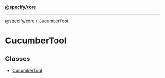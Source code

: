 [**@specify/core**](../README.md)

***

[@specify/core](../modules.md) / CucumberTool

# CucumberTool

## Classes

- [CucumberTool](classes/CucumberTool.md)
